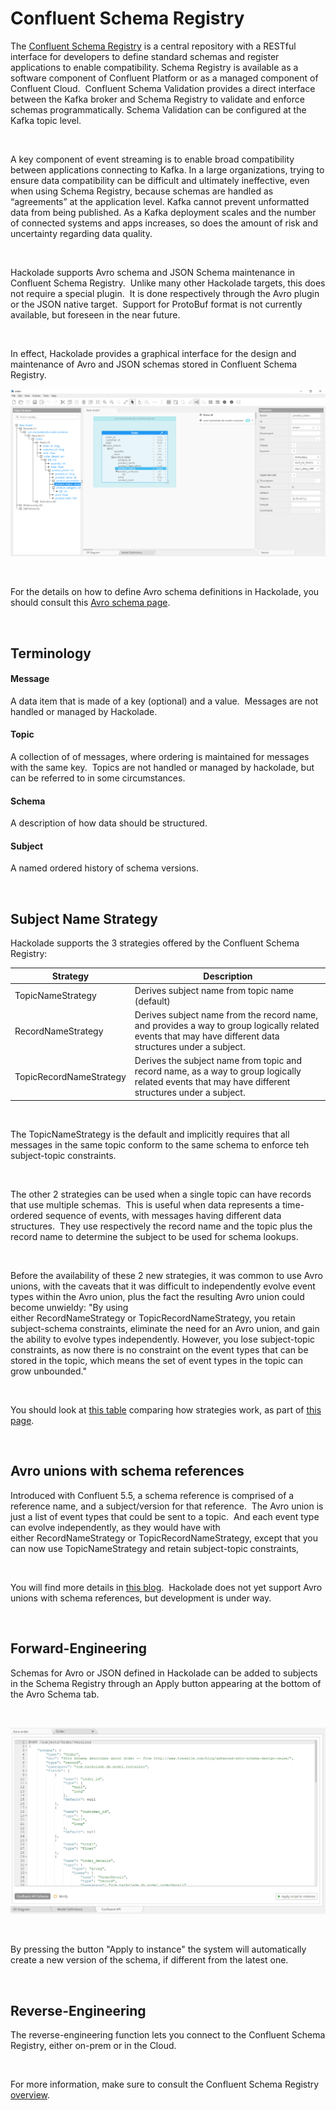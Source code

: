 # Confluent Schema Registry

The [Confluent Schema Registry](<https://docs.confluent.io/platform/current/schema-registry/index.html> "target=\"\_blank\"") is a central repository with a RESTful interface for developers to define standard schemas and register applications to enable compatibility. Schema Registry is available as a software component of Confluent Platform or as a managed component of Confluent Cloud.&nbsp; Confluent Schema Validation provides a direct interface between the Kafka broker and Schema Registry to validate and enforce schemas programmatically. Schema Validation can be configured at the Kafka topic level.

&nbsp;

A key component of event streaming is to enable broad compatibility between applications connecting to Kafka. In a large organizations, trying to ensure data compatibility can be difficult and ultimately ineffective, even when using Schema Registry, because schemas are handled as “agreements” at the application level. Kafka cannot prevent unformatted data from being published. As a Kafka deployment scales and the number of connected systems and apps increases, so does the amount of risk and uncertainty regarding data quality.

&nbsp;

Hackolade supports Avro schema and JSON Schema maintenance in Confluent Schema Registry.&nbsp; Unlike many other Hackolade targets, this does not require a special plugin.&nbsp; It is done respectively through the Avro plugin or the JSON native target.&nbsp; Support for ProtoBuf format is not currently available, but foreseen in the near future.

&nbsp;

In effect, Hackolade provides a graphical interface for the design and maintenance of Avro and JSON schemas stored in Confluent Schema Registry.

![confluent Schema Registry workspace](<lib/Avro%20workspace.png>)

&nbsp;

For the details on how to define Avro schema definitions in Hackolade, you should consult this [Avro schema page](<Avroschema.md>).

&nbsp;

## Terminology

#### Message

A data item that is made of a key (optional) and a value.&nbsp; Messages are not handled or managed by Hackolade.

#### Topic

A collection of of messages, where ordering is maintained for messages with the same key.&nbsp; Topics are not handled or managed by hackolade, but can be referred to in some circumstances.

#### Schema

A description of how data should be structured.

#### Subject

A named ordered history of schema versions.

&nbsp;

## Subject Name Strategy

Hackolade supports the 3 strategies offered by the Confluent Schema Registry:&nbsp;

| **Strategy** | **Description** |
| --- | --- |
| TopicNameStrategy | Derives subject name from topic name (default) |
| RecordNameStrategy | Derives subject name from the record name, and provides a way to group logically related events that may have different data structures under a subject. |
| TopicRecordNameStrategy | Derives the subject name from topic and record name, as a way to group logically related events that may have different structures under a subject. |


&nbsp;

The TopicNameStrategy is the default and implicitly requires that all messages in the same topic conform to the same schema to enforce teh subject-topic constraints. &nbsp;

&nbsp;

The other 2 strategies can be used when a single topic can have records that use multiple schemas.&nbsp; This is useful when data represents a time-ordered sequence of events, with messages having different data structures.&nbsp; They use respectively the record name and the topic plus the record name to determine the subject to be used for schema lookups. &nbsp;

&nbsp;

Before the availability of these 2 new strategies, it was common to use Avro unions, with the caveats that it was difficult to independently evolve event types within the Avro union, plus the fact the resulting Avro union could become unwieldy: "By using either RecordNameStrategy or TopicRecordNameStrategy, you retain subject-schema constraints, eliminate the need for an Avro union, and gain the ability to evolve types independently. However, you lose subject-topic constraints, as now there is no constraint on the event types that can be stored in the topic, which means the set of event types in the topic can grow unbounded."

&nbsp;

You should look at [this table](<https://docs.confluent.io/platform/current/schema-registry/serdes-develop/index.html#how-the-naming-strategies-work> "target=\"\_blank\"") comparing how strategies work, as part of [this page](<https://docs.confluent.io/platform/current/schema-registry/serdes-develop/index.html#subject-name-strategy> "target=\"\_blank\"").

&nbsp;

## Avro unions with schema references

Introduced with Confluent 5.5, a schema reference is comprised of a reference name, and a subject/version for that reference.&nbsp; The Avro union is just a list of event types that could be sent to a topic.&nbsp; And each event type can evolve independently, as they would have with either RecordNameStrategy or TopicRecordNameStrategy, except that you can now use TopicNameStrategy and retain subject-topic constraints,&nbsp;

&nbsp;

You will find more details in [this blog](<https://www.confluent.io/blog/multiple-event-types-in-the-same-kafka-topic/> "target=\"\_blank\"").&nbsp; Hackolade does not yet support Avro unions with schema references, but development is under way.

&nbsp;

## Forward-Engineering

Schemas for Avro or JSON defined in Hackolade can be added to subjects in the Schema Registry through an Apply button appearing at the bottom of the Avro Schema tab.

&nbsp;

![Confluent Schema Registry forward-engineering](<lib/Confluent%20Schema%20Registry%20forward-engineering.png>)

&nbsp;

By pressing the button "Apply to instance" the system will automatically create a new version of the schema, if different from the latest one.

&nbsp;

## Reverse-Engineering

The reverse-engineering function lets you connect to the Confluent Schema Registry, either on-prem or in the Cloud. &nbsp;

&nbsp;

For more information, make sure to consult the Confluent Schema Registry [overview](<https://docs.confluent.io/platform/current/schema-registry/index.html> "target=\"\_blank\"").

&nbsp;

